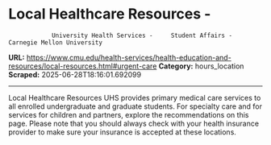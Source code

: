 # Local Healthcare Resources - 
                University Health Services -     Student Affairs - Carnegie Mellon University

**URL:** https://www.cmu.edu/health-services/health-education-and-resources/local-resources.html#urgent-care
**Category:** hours_location
**Scraped:** 2025-06-28T18:16:01.692099


---

Local Healthcare Resources
UHS provides
primary medical care services
to all enrolled undergraduate and graduate students. For specialty care and for services for children and partners, explore the recommendations on this page.
Please note that you should always check with your health insurance provider to make sure your insurance is accepted at these locations.